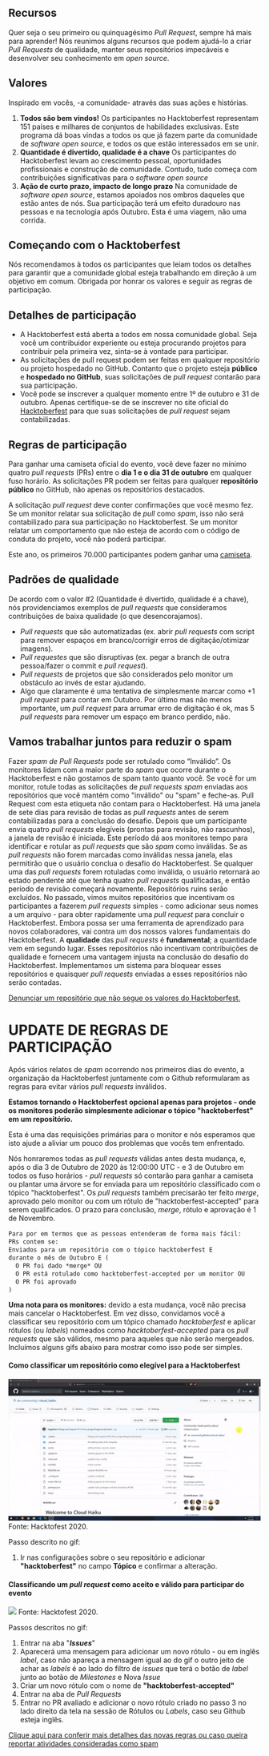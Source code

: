 ## Recursos

Quer seja o seu primeiro ou quinquagésimo *Pull Request*, sempre há mais para aprender! Nós reunimos alguns recursos que podem ajudá-lo a criar *Pull Requests* de qualidade, manter seus repositórios impecáveis e desenvolver seu conhecimento em *open source*.

## Valores

Inspirado em vocês, -a comunidade- através das suas ações e histórias.

1. **Todos são bem vindos!** Os participantes no Hacktoberfest representam 151 países e milhares de conjuntos de habilidades exclusivas. Este programa dá boas vindas a todos os que já fazem parte da comunidade de *software open source*, e todos os que estão interessados em se unir.
2. **Quantidade é divertido, qualidade é a chave** Os participantes do Hacktoberfest levam ao crescimento pessoal, oportunidades profissionais e construção de comunidade. Contudo, tudo começa com contribuições significativas para o *software open source*
3. **Ação de curto prazo, impacto de longo prazo** Na comunidade de *software open source*, estamos apoiados nos ombros daqueles que estão antes de nós. Sua participação terá um efeito duradouro nas pessoas e na tecnologia após Outubro. Esta é uma viagem, não uma corrida.

## Começando com o Hacktoberfest
Nós recomendamos à todos os participantes que leiam todos os detalhes para garantir que a comunidade global esteja trabalhando em direção à um objetivo em comum. Obrigada por honrar os valores e seguir as regras de participação.

## Detalhes de participação

- A Hacktoberfest está aberta a todos em nossa comunidade global. Seja você um contribuidor experiente ou esteja procurando projetos para contribuir pela primeira vez, sinta-se à vontade para participar.
- As solicitações de pull request podem ser feitas em qualquer repositório ou projeto hospedado no GitHub. Contanto que o projeto esteja **público** e **hospedado no GitHub**, suas solicitações de *pull request* contarão para sua participação.
- Você pode se inscrever a qualquer momento entre 1º de outubro e 31 de outubro. Apenas certifique-se de se inscrever no site oficial do [Hacktoberfest](https://hacktoberfest.digitalocean.com/) para que suas solicitações de *pull request* sejam contabilizadas.

## Regras de participação

Para ganhar uma camiseta oficial do evento, você deve fazer no mínimo quatro *pull requests* (PRs) entre o **dia 1 e o dia 31 de outubro** em qualquer fuso horário. As solicitações PR podem ser feitas para qualquer **repositório público** no GitHub, não apenas os repositórios destacados.

A solicitação *pull request* deve conter confirmações que você mesmo fez. Se um monitor relatar sua solicitação de *pull* como *spam*, isso não será contabilizado para sua participação no Hacktoberfest. Se um monitor relatar um comportamento que não esteja de acordo com o código de conduta do projeto, você não poderá participar.

Este ano, os primeiros 70.000 participantes podem ganhar uma [camiseta](https://hacktoberfest.digitalocean.com).

## Padrões de qualidade

De acordo com o valor #2 (Quantidade é divertido, qualidade é a chave), nós providenciamos exemplos de *pull requests* que consideramos contribuições de baixa qualidade (o que desencorajamos).

- *Pull requests* que são automatizadas (ex. abrir *pull requests* com script para remover espaços em branco/corrigir erros de digitação/otimizar imagens).
- *Pull requestes* que são disruptivas (ex. pegar a branch de outra pessoa/fazer o commit e *pull request*).
- *Pull requests* de projetos que são considerados pelo monitor um obstáculo ao invés de estar ajudando.
- Algo que claramente é uma tentativa de simplesmente marcar como +1 *pull request* para contar em Outubro. Por último mas não menos importante, um *pull request* para arrumar erro de digitação é ok, mas 5 *pull requests* para remover um espaço em branco perdido, não.

## Vamos trabalhar juntos para reduzir o spam

Fazer *spam de Pull Requests* pode ser rotulado como “Inválido”. Os monitores lidam com a maior parte do *spam* que ocorre durante o Hacktoberfest e não gostamos de spam tanto quanto você. Se você for um monitor, rotule todas as solicitações de *pull requests spam* enviadas aos repositórios que você mantém como "inválido" ou "spam" e feche-as. Pull Request com esta etiqueta não contam para o Hacktoberfest.
Há uma janela de sete dias para revisão de todas as *pull requests* antes de serem contabilizadas para a conclusão do desafio. Depois que um participante envia quatro *pull requests* elegíveis (prontas para revisão, não rascunhos), a janela de revisão é iniciada. Este período dá aos monitores tempo para identificar e rotular as *pull requests* que são *spam* como inválidas. Se as *pull requests* não forem marcadas como inválidas nessa janela, elas permitirão que o usuário conclua o desafio do Hacktoberfest. Se qualquer uma das *pull requests* forem rotuladas como inválida, o usuário retornará ao estado pendente até que tenha quatro *pull requests* qualificadas, e então período de revisão começará novamente.
Repositórios ruins serão excluídos. No passado, vimos muitos repositórios que incentivam os participantes a fazerem *pull requests* simples - como adicionar seus nomes a um arquivo - para obter rapidamente uma *pull request* para concluir o Hacktoberfest. Embora possa ser uma ferramenta de aprendizado para novos colaboradores, vai contra um dos nossos valores fundamentais do Hacktoberfest. A **qualidade** das *pull requests* é **fundamental**; a quantidade vem em segundo lugar. Esses repositórios não incentivam contribuições de qualidade e fornecem uma vantagem injusta na conclusão do desafio do Hacktoberfest. Implementamos um sistema para bloquear esses repositórios e quaisquer *pull requests* enviadas a esses repositórios não serão contadas.

[Denunciar um repositório que não segue os valores do Hacktoberfest.](https://hacktoberfest.digitalocean.com/report)

# UPDATE DE REGRAS DE PARTICIPAÇÃO

Após vários relatos de *spam* ocorrendo nos primeiros dias do evento, a organização da Hacktoberfest juntamente com o Github reformularam as regras para evitar vários *pull requests* inválidos.

**Estamos tornando o Hacktoberfest opcional apenas para projetos - onde os monitores poderão simplesmente adicionar o tópico "hacktoberfest" em um repositório.**

Esta é uma das requisições primárias para o monitor e nós esperamos que isto ajude a aliviar um pouco dos problemas que vocês tem enfrentado.

Nós honraremos todas as *pull requests* válidas antes desta mudança, e, após o dia 3 de Outubro de 2020 às 12:00:00 UTC - e 3 de Outubro em todos os fuso horários - *pull requests* só contarão para ganhar a camiseta ou plantar uma árvore se for enviada para um repositório classificado com o tópico "hacktoberfest". Os *pull requests* também precisarão ter feito *merge*, aprovado pelo monitor ou com um rótulo de "hacktoberfest-accepted" para serem qualificados. O prazo para conclusão, *merge*, rótulo e aprovação é 1 de Novembro.

```
Para por em termos que as pessoas entenderam de forma mais fácil:
PRs contem se:
Enviados para um repositório com o tópico hacktoberfest E
durante o mês de Outubro E (
  O PR foi dado *merge* OU
  O PR está rotulado como hacktoberfest-accepted por um monitor OU
  O PR foi aprovado
)
```

**Uma nota para os monitores:** devido a esta mudança, você não precisa mais cancelar o Hacktoberfest. Em vez disso, convidamos você a classificar seu repositório com um tópico chamado *hacktoberfest* e aplicar rótulos (ou *labels*) nomeados como *hacktoberfest-accepted* para os *pull requests* que são válidos, mesmo para aqueles que não serão mergeados. Incluímos alguns gifs abaixo para mostrar como isso pode ser simples.

#### Como classificar um repositório como elegível para a Hacktoberfest

![](./static/hacktoberfest-eligible-gif.gif)
Fonte: Hacktofest 2020.

Passo descrito no gif:

1. Ir nas configurações sobre o seu repositório e adicionar **"hacktoberfest"** no campo **Tópico** e confirmar a alteração.

#### Classificando um *pull request* como aceito e válido para participar do evento

![](./static/hacktoberfest-label-add-gif-min.gif)
Fonte: Hacktofest 2020.

Passos descritos no gif:

1. Entrar na aba "***Issues***"
2. Aparecerá uma mensagem para adicionar um novo rótulo - ou em inglês *label*, caso não apareça a mensagem igual ao do gif o outro jeito de achar as *labels* é ao lado do filtro de *issues* que terá o botão de *label* junto ao botão de *Milestones* e Nova *Issue*
3. Criar um novo rótulo com o nome de **"hacktoberfest-accepted"**
4. Entrar na aba de *Pull Requests*
5. Entrar no PR avaliado e adicionar o novo rótulo criado no passo 3 no lado direito da tela na sessão de Rótulos ou *Labels*, caso seu Github esteja inglês.

[Clique aqui para conferir mais detalhes das novas regras ou caso queira reportar atividades consideradas como spam](https://hacktoberfest.digitalocean.com/hacktoberfest-update)